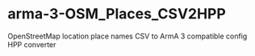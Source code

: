 # arma-3-OSM_Places_CSV2HPP
OpenStreetMap location place names CSV to ArmA 3 compatible config HPP converter
